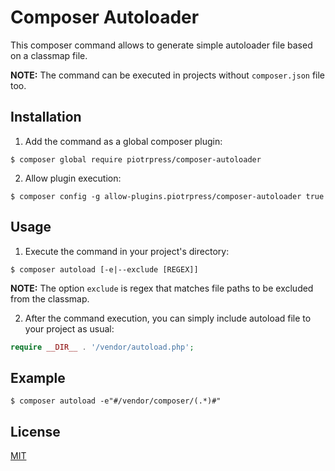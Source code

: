 # Composer Autoloader

This composer command allows to generate simple autoloader file based on a classmap file.

**NOTE:** The command can be executed in projects without `composer.json` file too.

## Installation

1. Add the command as a global composer plugin:

```shell
$ composer global require piotrpress/composer-autoloader
```

2. Allow plugin execution:

```shell
$ composer config -g allow-plugins.piotrpress/composer-autoloader true
```

## Usage

1. Execute the command in your project's directory:

```shell
$ composer autoload [-e|--exclude [REGEX]]
```

**NOTE:** The option `exclude` is regex that matches file paths to be excluded from the classmap.

2. After the command execution, you can simply include autoload file to your project as usual:

```php
require __DIR__ . '/vendor/autoload.php';
```

## Example

```shell
$ composer autoload -e"#/vendor/composer/(.*)#"
```

## License

[MIT](license.txt)